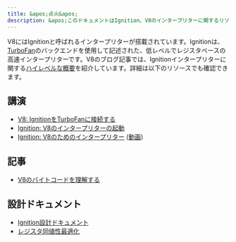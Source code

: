 ```yaml
---
title: &apos;点火&apos;
description: &apos;このドキュメントはIgnition、V8のインタープリターに関するリソースを集めたものです。&apos;
---
```

V8にはIgnitionと呼ばれるインタープリターが搭載されています。Ignitionは、[TurboFan](/docs/turbofan)のバックエンドを使用して記述された、低レベルでレジスタベースの高速インタープリターです。V8のブログ記事では、Ignitionインタープリターに関する[ハイレベルな概要](/blog/ignition-interpreter)を紹介しています。詳細は以下のリソースでも確認できます。

## 講演

- [V8: IgnitionをTurboFanに接続する](https://docs.google.com/presentation/d/1chhN90uB8yPaIhx_h2M3lPyxPgdPmkADqSNAoXYQiVE/edit)
- [Ignition: V8のインタープリターの起動](https://docs.google.com/presentation/d/1HgDDXBYqCJNasBKBDf9szap1j4q4wnSHhOYpaNy5mHU/edit#slide=id.g1357e6d1a4_0_58)
- [Ignition: V8のためのインタープリター](https://docs.google.com/presentation/d/1OqjVqRhtwlKeKfvMdX6HaCIu9wpZsrzqpIVIwQSuiXQ/edit) ([動画](https://youtu.be/r5OWCtuKiAk))

## 記事

- [V8のバイトコードを理解する](https://medium.com/dailyjs/understanding-v8s-bytecode-317d46c94775)

## 設計ドキュメント

- [Ignition設計ドキュメント](https://docs.google.com/document/d/11T2CRex9hXxoJwbYqVQ32yIPMh0uouUZLdyrtmMoL44/edit?ts=56f27d9d#heading=h.6jz9dj3bnr8t)
- [レジスタ同値性最適化](https://docs.google.com/document/d/1wW_VkkIwhAAgAxLYM0wvoTEkq8XykibDIikGpWH7l1I/edit?ts=570d7131#heading=h.6jz9dj3bnr8t)
